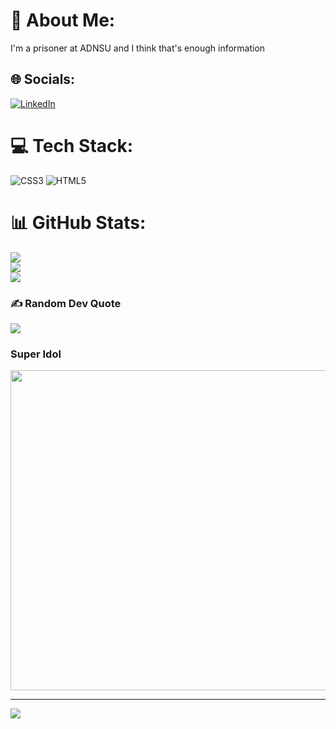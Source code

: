 # 💫 About Me:
I'm a prisoner at ADNSU and I think that's enough information


## 🌐 Socials:
[![LinkedIn](https://img.shields.io/badge/LinkedIn-%230077B5.svg?logo=linkedin&logoColor=white)](https://linkedin.com/in/https://www.linkedin.com/in/sevikos-safarov-899b5b157/) 

# 💻 Tech Stack:
![CSS3](https://img.shields.io/badge/css3-%231572B6.svg?style=for-the-badge&logo=css3&logoColor=white) ![HTML5](https://img.shields.io/badge/html5-%23E34F26.svg?style=for-the-badge&logo=html5&logoColor=white)
# 📊 GitHub Stats:
![](https://github-readme-stats.vercel.app/api?username=sans-wd&theme=tokyonight&hide_border=false&include_all_commits=false&count_private=false)<br/>
![](https://github-readme-streak-stats.herokuapp.com/?user=sans-wd&theme=tokyonight&hide_border=false)<br/>
![](https://github-readme-stats.vercel.app/api/top-langs/?username=sans-wd&theme=tokyonight&hide_border=false&include_all_commits=false&count_private=false&layout=compact)

### ✍️ Random Dev Quote
![](https://quotes-github-readme.vercel.app/api?type=horizontal&theme=radical)

### Super Idol
<img src="https://images-wixmp-ed30a86b8c4ca887773594c2.wixmp.com/f/23f7440e-3806-4f0d-b71f-8b64960a0c18/df82dlu-d4712d0e-cfc2-465b-b807-8fdb8ecf2584.gif?token=eyJ0eXAiOiJKV1QiLCJhbGciOiJIUzI1NiJ9.eyJzdWIiOiJ1cm46YXBwOjdlMGQxODg5ODIyNjQzNzNhNWYwZDQxNWVhMGQyNmUwIiwiaXNzIjoidXJuOmFwcDo3ZTBkMTg4OTgyMjY0MzczYTVmMGQ0MTVlYTBkMjZlMCIsIm9iaiI6W1t7InBhdGgiOiJcL2ZcLzIzZjc0NDBlLTM4MDYtNGYwZC1iNzFmLThiNjQ5NjBhMGMxOFwvZGY4MmRsdS1kNDcxMmQwZS1jZmMyLTQ2NWItYjgwNy04ZmRiOGVjZjI1ODQuZ2lmIn1dXSwiYXVkIjpbInVybjpzZXJ2aWNlOmZpbGUuZG93bmxvYWQiXX0.mXcbMrEUFTnzEtvL_-wZq54QESQmVHwEeZeYKy19nbA" width="512px"/>

---
[![](https://visitcount.itsvg.in/api?id=sans-wd&icon=2&color=11)](https://visitcount.itsvg.in)
